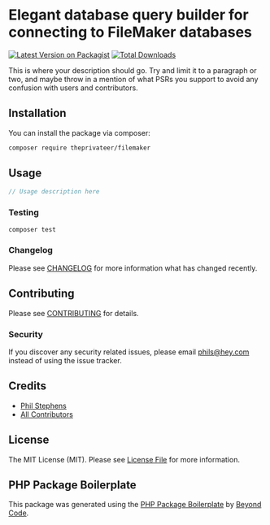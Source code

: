 # Elegant database query builder for connecting to FileMaker databases

[![Latest Version on Packagist](https://img.shields.io/packagist/v/privateer/filemaker.svg?style=flat-square)](https://packagist.org/packages/privateer/filemaker)
[![Total Downloads](https://img.shields.io/packagist/dt/privateer/filemaker.svg?style=flat-square)](https://packagist.org/packages/privateer/filemaker)

This is where your description should go. Try and limit it to a paragraph or two, and maybe throw in a mention of what PSRs you support to avoid any confusion with users and contributors.

## Installation

You can install the package via composer:

```bash
composer require theprivateer/filemaker
```

## Usage

```php
// Usage description here
```

### Testing

```bash
composer test
```

### Changelog

Please see [CHANGELOG](CHANGELOG.md) for more information what has changed recently.

## Contributing

Please see [CONTRIBUTING](CONTRIBUTING.md) for details.

### Security

If you discover any security related issues, please email phils@hey.com instead of using the issue tracker.

## Credits

-   [Phil Stephens](https://github.com/theprivateer)
-   [All Contributors](../../contributors)

## License

The MIT License (MIT). Please see [License File](LICENSE.md) for more information.

## PHP Package Boilerplate

This package was generated using the [PHP Package Boilerplate](https://laravelpackageboilerplate.com) by [Beyond Code](http://beyondco.de/).
